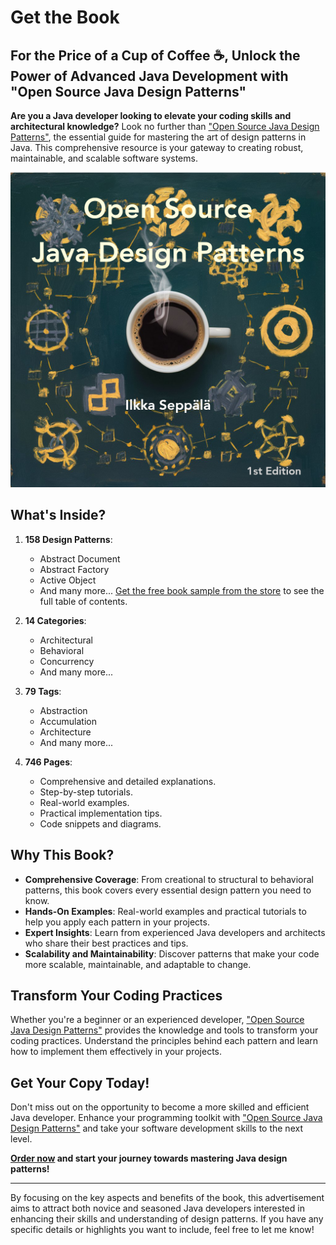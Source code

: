 # Get the Book

## For the Price of a Cup of Coffee ☕️, Unlock the Power of Advanced Java Development with "Open Source Java Design Patterns"

**Are you a Java developer looking to elevate your coding skills and architectural knowledge?** Look no further than ["Open Source Java Design Patterns"](https://payhip.com/b/kcaF9), the essential guide for mastering the art of design patterns in Java. This comprehensive resource is your gateway to creating robust, maintainable, and scalable software systems.

[![Click the image to enter the book store](./etc/oil-painting.jpeg)](https://payhip.com/b/kcaF9)

## What's Inside?

1. **158 Design Patterns**:
    - Abstract Document
    - Abstract Factory
    - Active Object
    - And many more... [Get the free book sample from the store](https://payhip.com/b/kcaF9) to see the full table of contents.

2. **14 Categories**:
   - Architectural
   - Behavioral
   - Concurrency
   - And many more...

3. **79 Tags**:
   - Abstraction
   - Accumulation
   - Architecture
   - And many more...

4. **746 Pages**:
   - Comprehensive and detailed explanations.
   - Step-by-step tutorials.
   - Real-world examples.
   - Practical implementation tips.
   - Code snippets and diagrams.

## Why This Book?

- **Comprehensive Coverage**: From creational to structural to behavioral patterns, this book covers every essential design pattern you need to know.
- **Hands-On Examples**: Real-world examples and practical tutorials to help you apply each pattern in your projects.
- **Expert Insights**: Learn from experienced Java developers and architects who share their best practices and tips.
- **Scalability and Maintainability**: Discover patterns that make your code more scalable, maintainable, and adaptable to change.

## Transform Your Coding Practices

Whether you're a beginner or an experienced developer, ["Open Source Java Design Patterns"](https://payhip.com/b/kcaF9) provides the knowledge and tools to transform your coding practices. Understand the principles behind each pattern and learn how to implement them effectively in your projects.

## Get Your Copy Today!

Don't miss out on the opportunity to become a more skilled and efficient Java developer. Enhance your programming toolkit with ["Open Source Java Design Patterns"](https://payhip.com/b/kcaF9) and take your software development skills to the next level.

**[Order now](https://payhip.com/b/kcaF9) and start your journey towards mastering Java design patterns!**

---
By focusing on the key aspects and benefits of the book, this advertisement aims to attract both novice and seasoned Java developers interested in enhancing their skills and understanding of design patterns. If you have any specific details or highlights you want to include, feel free to let me know!
